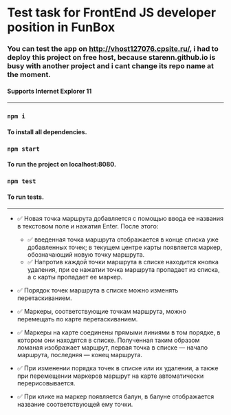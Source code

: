 # Test task for FrontEnd JS developer position in FunBox

### You can test the app on http://vhost127076.cpsite.ru/, i had to deploy this project on free host, because starenn.github.io is busy with another project and i cant change its repo name at the moment.

#### Supports Internet Explorer 11
---
### `npm i`

#### To install all dependencies.

### `npm start`

#### To run the project on localhost:8080.

### `npm test`

#### To run tests.
---
- :white_check_mark: Новая точка маршрута добавляется с помощью ввода ее названия в текстовом поле и нажатия Enter. После этого:  
    - :white_check_mark: введенная точка маршрута отображается в конце списка уже добавленных точек; в текущем центре карты появляется маркер, обозначающий новую точку маршрута.
    - :white_check_mark: Напротив каждой точки маршрута в списке находится кнопка удаления, при ее нажатии точка маршрута пропадает из списка, а с карты пропадает ее маркер.  
    
- :white_check_mark: Порядок точек маршрута в списке можно изменять перетаскиванием.

- :white_check_mark: Маркеры, соответствующие точкам маршрута, можно перемещать по карте перетаскиванием.

- :white_check_mark: Маркеры на карте соединены прямыми линиями в том порядке, в котором они находятся в списке. Полученная таким образом ломаная изображает маршрут,
первая точка в списке — начало маршрута, последняя — конец маршрута.

- :white_check_mark: При изменении порядка точек в списке или их удалении, а также при перемещении маркеров маршрут на карте автоматически перерисовывается.

- :white_check_mark: При клике на маркер появляется балун, в балуне отображается название соответствующей ему точки. 
